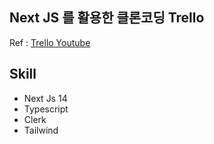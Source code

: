 ## Next JS 를 활용한 클론코딩 Trello

Ref : [Trello Youtube](https://www.youtube.com/watch?v=pRybm9lXW2c&t=7542s)

## Skill

- Next Js 14
- Typescript
- Clerk
- Tailwind
